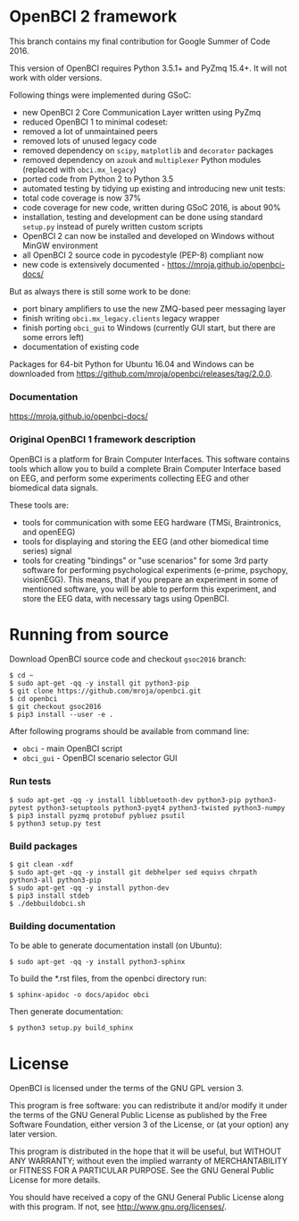 # OpenBCI 2 framework

This branch contains my final contribution for Google Summer of Code 2016.

This version of OpenBCI requires Python 3.5.1+ and PyZmq 15.4+. It will not work with older versions.

Following things were implemented during GSoC:
 
 * new OpenBCI 2 Core Communication Layer written using PyZmq
 * reduced OpenBCI 1 to minimal codeset:
 * removed a lot of unmaintained peers
  * removed lots of unused legacy code
  * removed dependency on `scipy`, `matplotlib` and `decorator` packages
  * removed dependency on `azouk` and `multiplexer` Python modules (replaced with `obci.mx_legacy`)
 * ported code from Python 2 to Python 3.5
 * automated testing by tidying up existing and introducing new unit tests:
  * total code coverage is now 37%
  * code coverage for new code, written during GSoC 2016, is about 90%
 * installation, testing and development can be done using standard `setup.py` instead of purely written custom scripts
 * OpenBCI 2 can now be installed and developed on Windows without MinGW environment
 * all OpenBCI 2 source code in pycodestyle (PEP-8) compliant now
 * new code is extensively documented - https://mroja.github.io/openbci-docs/

But as always there is still some work to be done:

 * port binary amplifiers to use the new ZMQ-based peer messaging layer
 * finish writing `obci.mx_legacy.clients` legacy wrapper
 * finish porting `obci_gui` to Windows (currently GUI start, but there are some errors left)
 * documentation of existing code

Packages for 64-bit Python for Ubuntu 16.04 and Windows can be downloaded from https://github.com/mroja/openbci/releases/tag/2.0.0.

### Documentation

https://mroja.github.io/openbci-docs/

### Original OpenBCI 1 framework description

OpenBCI is a platform for Brain Computer Interfaces. This software contains tools which allow you to build a complete Brain Computer Interface based on EEG, and perform some experiments collecting EEG and other biomedical data signals.

These tools are:

 * tools for communication with some EEG hardware (TMSi, Braintronics, and openEEG)
 * tools for displaying and storing the EEG (and other biomedical time series) signal
 * tools for creating "bindings" or "use scenarios" for some 3rd party software for performing psychological experiments (e-prime, psychopy, visionEGG). This means, that if you prepare an experiment in some of mentioned software, you will be able to perform this experiment, and store the EEG data, with necessary tags using OpenBCI.
 
# Running from source

Download OpenBCI source code and checkout `gsoc2016` branch:

```
$ cd ~
$ sudo apt-get -qq -y install git python3-pip
$ git clone https://github.com/mroja/openbci.git
$ cd openbci
$ git checkout gsoc2016
$ pip3 install --user -e .
```

After following programs should be available from command line:
 * <code>obci</code> - main OpenBCI script
 * <code>obci_gui</code> - OpenBCI scenario selector GUI

### Run tests

    $ sudo apt-get -qq -y install libbluetooth-dev python3-pip python3-pytest python3-setuptools python3-pyqt4 python3-twisted python3-numpy
    $ pip3 install pyzmq protobuf pybluez psutil
    $ python3 setup.py test

### Build packages
    
    $ git clean -xdf
    $ sudo apt-get -qq -y install git debhelper sed equivs chrpath python3-all python3-pip
    $ sudo apt-get -qq -y install python-dev
    $ pip3 install stdeb
    $ ./debbuildobci.sh

### Building documentation

To be able to generate documentation install (on Ubuntu):

    $ sudo apt-get -qq -y install python3-sphinx

To build the *.rst files, from the openbci directory run:

    $ sphinx-apidoc -o docs/apidoc obci

Then generate documentation:

    $ python3 setup.py build_sphinx

# License

OpenBCI is licensed under the terms of the GNU GPL version 3.

This program is free software: you can redistribute it and/or modify
it under the terms of the GNU General Public License as published by
the Free Software Foundation, either version 3 of the License, or
(at your option) any later version.

This program is distributed in the hope that it will be useful,
but WITHOUT ANY WARRANTY; without even the implied warranty of
MERCHANTABILITY or FITNESS FOR A PARTICULAR PURPOSE.  See the
GNU General Public License for more details.

You should have received a copy of the GNU General Public License
along with this program.  If not, see <http://www.gnu.org/licenses/>.
